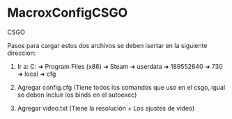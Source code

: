 # MacroxConfigCSGO
CSGO


Pasos para cargar estos dos archivos se deben isertar en la siguiente direccion:

1. Ir a: C: ➜ Program Files (x86) ➜ Steam ➜ userdata ➜ 189552640 ➜ 730 ➜ local ➜ cfg

2. Agregar config.cfg (Tiene todos los comandos que uso en el csgo, igual se deben incluir los binds en el autoexec)

3. Agregar video.txt (Tiene la resolución + Los ajustes de video)

